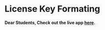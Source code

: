 # License Key Formating

#### Dear Students, Check out the live app [here](https://kdeepika-brs.github.io/License-Key-Formating---DSA/).
